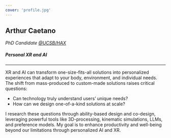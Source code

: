 ```yaml
---
cover: 'profile.jpg'
---
```


## Arthur Caetano
_PhD Candidate [@UCSB/HAX](https://sites.cs.ucsb.edu/~sra/index.html)_
##### Personal XR and AI
------------
XR and AI can transform one-size-fits-all solutions into personalized experiences that adapt to your body, environment, and individual needs. The shift from mass-produced to custom-made solutions raises critical questions:

- Can technology truly understand users’ unique needs?
- How can we design one-of-a-kind solutions at scale?

I research these questions through ability-based design and co-design, leveraging powerful tools like 3D-processing, kinematic simulations, LLMs, and preference models. My goal is to enhance productivity and well-being beyond our limitations through personalized AI and XR.